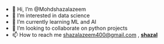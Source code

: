- 👋 Hi, I’m @Mohdshazalazeem
- 👀 I’m interested in data science
- 🌱 I’m currently learning ML and AI
- 💞️ I’m looking to collaborate on python projects
- 📫 How to reach me shazalazeem400@gmail.com , <a href="https://instagram.com/__shazal__?utm_medium=copy_link">__shazal__</a>

<!---
Mohdshazalazeem/Mohdshazalazeem is a ✨ special ✨ repository because its `README.md` (this file) appears on your GitHub profile.
You can click the Preview link to take a look at your changes.
--->

